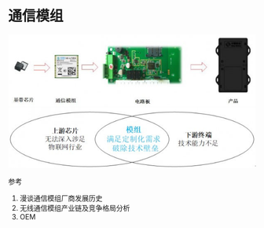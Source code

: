 # 通信模组

![images](./img/txmz1.jpeg)
![images](./img/txmz.jpeg)

参考

1. 漫谈通信模组厂商发展历史
2. 无线通信模组产业链及竞争格局分析
3. OEM
